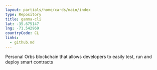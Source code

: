 ```yaml
---
layout: partials/home/cards/main/index
type: Repository
title: gamma-cli
lat: -35.675147
lng: -71.542969
countryCode: CL
links:
  - github.md
---
```


Personal Orbs blockchain that allows developers to easily test, run and deploy smart contracts
